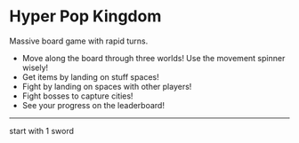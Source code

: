 # Hyper Pop Kingdom

Massive board game with rapid turns. 

- Move along the board through three worlds! Use the movement spinner wisely!
- Get items by landing on stuff spaces!
- Fight by landing on spaces with other players!
- Fight bosses to capture cities! 
- See your progress on the leaderboard!


----

start with 1 sword
